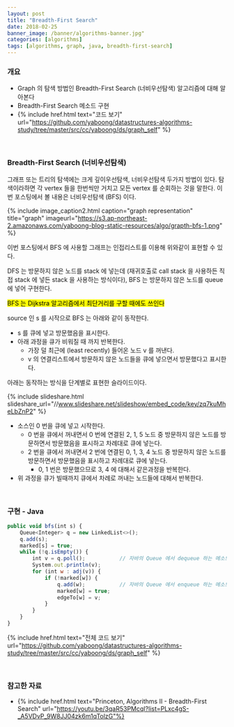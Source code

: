 ```yaml
---
layout: post
title: "Breadth-First Search"
date: 2018-02-25
banner_image: /banner/algorithms-banner.jpg"
categories: [algorithms]
tags: [algorithms, graph, java, breadth-first-search]
---
```


### 개요
* Graph 의 탐색 방법인 Breadth-First Search (너비우선탐색) 알고리즘에 대해 알아본다
* Breadth-First Search 메소드 구현
* {% include href.html text="코드 보기" url="https://github.com/yaboong/datastructures-algorithms-study/tree/master/src/cc/yaboong/ds/graph_self" %}

<!--more-->

<br/>

### Breadth-First Search (너비우선탐색)
그래프 또는 트리의 탐색에는 크게 깊이우선탐색, 너비우선탐색 두가지 방법이 있다. 탐색이라하면 각 vertex 들을 한번씩만 거치고 모든 vertex 를 순회하는 것을 말한다.
이번 포스팅에서 볼 내용은 너비우선탐색 (BFS) 이다. 


{% include image_caption2.html caption="graph representation" title="graph" imageurl="https://s3.ap-northeast-2.amazonaws.com/yaboong-blog-static-resources/algo/grapth-bfs-1.png" %} 

이번 포스팅에서 BFS 에 사용할 그래프는 인접리스트를 이용해 위와같이 표현할 수 있다.

DFS 는 방문하지 않은 노드를 stack 에 넣는데 (재귀호출로 call stack 을 사용하든 직접 stack 에 넣든 stack 을 사용하는 방식이다), 
BFS 는 방문하지 않은 노드를 queue 에 넣어 구현한다.

<mark>BFS 는 Dijkstra 알고리즘에서 최단거리를 구할 때에도 쓰인다</mark>

source 인 s 를 시작으로 BFS 는 아래와 같이 동작한다.
* s 를 큐에 넣고 방문했음을 표시한다.
* 아래 과정을 큐가 비워질 때 까지 반복한다.
    * 가장 덜 최근에 (least recently) 들어온 노드 v 를 꺼낸다.
    * v 의 연결리스트에서 방문하지 않은 노드들을 큐에 넣으면서 방문했다고 표시한다.

아래는 동작하는 방식을 단계별로 표현한 슬라이드이다.

{% include slideshare.html slideshare_url="//www.slideshare.net/slideshow/embed_code/key/zq7kuMheLbZnP2" %} 

* 소스인 0 번을 큐에 넣고 시작한다.
    * 0 번을 큐에서 꺼내면서 0 번에 연결된 2, 1, 5 노드 중 방문하지 않은 노드를 방문하면서 방문했음을 표시하고 차례대로 큐에 넣는다.
    * 2 번을 큐에서 꺼내면서 2 번에 연결된 0, 1, 3, 4 노드 중 방문하지 않은 노드를 방문하면서 방문했음을 표시하고 차례대로 큐에 넣는다.
        * 0, 1 번은 방문했으므로 3, 4 에 대해서 같은과정을 반복한다.
* 위 과정을 큐가 빌때까지 큐에서 차례로 꺼내는 노드들에 대해서 반복한다.

<br/>

### 구현 - Java 
```javascript
public void bfs(int s) {
    Queue<Integer> q = new LinkedList<>();
    q.add(s);
    marked[s] = true;
    while (!q.isEmpty()) {
        int v = q.poll();           // 자바의 Queue 에서 dequeue 하는 메소드
        System.out.println(v);
        for (int w : adj(v)) {
            if (!marked[w]) {
                q.add(w);           // 자바의 Queue 에서 enqueue 하는 메소드
                marked[w] = true;
                edgeTo[w] = v;
            }
        }
    }
}
```

{% include href.html text="전체 코드 보기" url="https://github.com/yaboong/datastructures-algorithms-study/tree/master/src/cc/yaboong/ds/graph_self" %}

<br/>


### 참고한 자료
* {% include href.html text="Princeton, Algorithms II - Breadth-First Search" url="https://youtu.be/3qaR53PMcqI?list=PLxc4gS-_A5VDvP_9W8JJ04zk6m1qTolzG"%}

